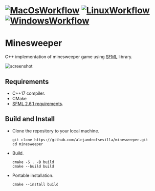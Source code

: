 # [![MacOsWorkflow](https://github.com/alejandrofsevilla/minesweeper/actions/workflows/MacOs.yml/badge.svg)](https://github.com/alejandrofsevilla/minesweeper/actions/workflows/MacOs.yml) [![LinuxWorkflow](https://github.com/alejandrofsevilla/minesweeper/actions/workflows/Linux.yml/badge.svg)](https://github.com/alejandrofsevilla/minesweeper/actions/workflows/Linux.yml) [![WindowsWorkflow](https://github.com/alejandrofsevilla/minesweeper/actions/workflows/Windows.yml/badge.svg)](https://github.com/alejandrofsevilla/minesweeper/actions/workflows/Windows.yml)


# Minesweeper
C++ implementation of minesweeper game using [SFML](https://www.sfml-dev.org/) library.

![screenshot](https://github.com/user-attachments/assets/0009216c-f447-4e70-9a16-b7421378a51b)

## Requirements
* C++17 compiler.
* CMake
* [SFML 2.6.1 requirements](https://www.sfml-dev.org/tutorials/2.6/start-cmake.php#requirements). 

## Build and Install
- Clone the repository to your local machine.
   ```terminal
   git clone https://github.com/alejandrofsevilla/minesweeper.git
   cd minesweeper
   ```
- Build.
   ```terminal
   cmake -S . -B build
   cmake --build build
   ```
- Portable installation.
   ```terminal
   cmake --install build
   ```
